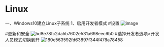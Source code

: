 # Linux
一、Windows10建立Linux子系统
1、启用开发者模式
#设置
![image](https://user-images.githubusercontent.com/48665991/126938547-fc695405-296d-404c-a508-5a5ebfddc436.png)

#更新和安全
![5d8e78fc2da5b7602e531a698eec6b0](https://user-images.githubusercontent.com/48665991/126922010-5330889a-89fc-44d6-85e6-82b6b3968962.png)
#选择开发者选项>开发人员模式切换到开
![180e563592fd63897f344f478a78458](https://user-images.githubusercontent.com/48665991/126922251-e69ca9bd-be76-42d8-8b27-e23982a38ebc.png)

